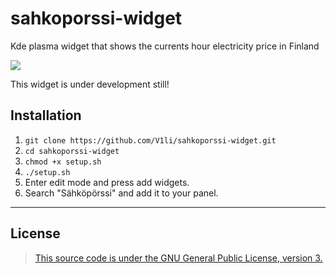 # sahkoporssi-widget
Kde plasma widget that shows the currents hour electricity price in Finland

![](https://cdn.discordapp.com/attachments/898172744754167850/1146526164832227498/Screenshot_20230830_222529.png)

This widget is under development still!

## Installation
1. `git clone https://github.com/V1li/sahkoporssi-widget.git`
2. `cd sahkoporssi-widget`
3. `chmod +x setup.sh`
4. `./setup.sh`
5. Enter edit mode and press add widgets.
6. Search "Sähköpörssi" and add it to your panel.

-----------------------------
## License
> [This source code is under the GNU General Public License, version 3.](https://www.gnu.org/licenses/gpl-3.0.txt)
